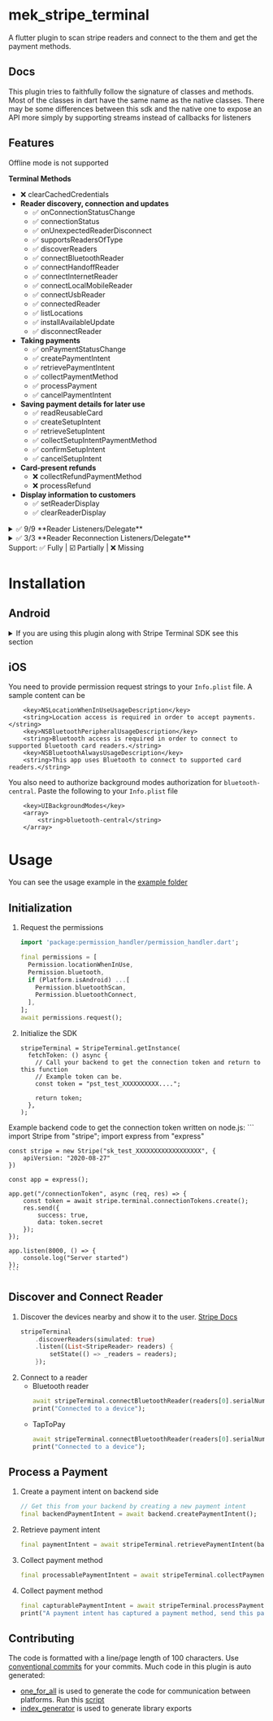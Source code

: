 # mek_stripe_terminal

A flutter plugin to scan stripe readers and connect to the them and get the payment methods.

## Docs

This plugin tries to faithfully follow the signature of classes and methods.
Most of the classes in dart have the same name as the native classes. 
There may be some differences between this sdk and the native one to expose an API
more simply by supporting streams instead of callbacks for listeners

## Features

Offline mode is not supported

**Terminal Methods**
- ❌ clearCachedCredentials
- **Reader discovery, connection and updates**
  - ✅ onConnectionStatusChange
  - ✅ connectionStatus
  - ✅ onUnexpectedReaderDisconnect
  - ✅ supportsReadersOfType
  - ✅ discoverReaders
  - ✅ connectBluetoothReader
  - ✅ connectHandoffReader
  - ✅ connectInternetReader
  - ✅ connectLocalMobileReader
  - ✅ connectUsbReader
  - ✅ connectedReader
  - ✅ listLocations
  - ✅ installAvailableUpdate
  - ✅ disconnectReader
- **Taking payments**
  - ✅ onPaymentStatusChange
  - ✅ createPaymentIntent
  - ✅ retrievePaymentIntent
  - ✅ collectPaymentMethod
  - ✅ processPayment
  - ✅ cancelPaymentIntent
- **Saving payment details for later use**
  - ✅ readReusableCard
  - ✅ createSetupIntent
  - ✅ retrieveSetupIntent
  - ✅ collectSetupIntentPaymentMethod
  - ✅ confirmSetupIntent
  - ✅ cancelSetupIntent
- **Card-present refunds**
  - ❌ collectRefundPaymentMethod
  - ❌ processRefund
- **Display information to customers**
  - ✅ setReaderDisplay
  - ✅ clearReaderDisplay

<details>
<summary>✅️️ 9/9 **Reader Listeners/Delegate**</summary>
- ✅️ onReportReaderEvent
- ✅️ onRequestReaderDisplayMessage
- ✅️ onRequestReaderInput
- ✅️ onBatteryLevelUpdate
- ✅️ onReportLowBatteryWarning
- ✅️ onReportAvailableUpdate
- ✅️ onFinishInstallingUpdate
- ✅ onReportReaderSoftwareUpdateProgress
- ✅️ onStartInstallingUpdate
</details>
<details>
<summary>✅️️ 3/3 **Reader Reconnection Listeners/Delegate**</summary>
- ✅️ onReaderReconnectStarted
- ✅️ onReaderReconnectFailed
- ✅ onReaderReconnectSucceeded
</details>
Support: ✅ Fully | ☑️ Partially | ❌ Missing

# Installation

## Android

<details>
<summary>If you are using this plugin along with Stripe Terminal SDK see this section</summary>
[Issue #349][https://github.com/stripe/stripe-terminal-android/issues/349]

```groovy
android {
    // TODO: remove this two directives once stripe_terminal fixes its plugin
    //      these two snippets are excluding a dup dependency that is probably not transitive
    //      https://github.com/stripe/stripe-terminal-android/issues/349
    configurations {
        all*.exclude module: 'bcprov-jdk15to18'
    }
    packagingOptions {
        pickFirst 'org/bouncycastle/x509/CertPathReviewerMessages.properties'
        pickFirst 'org/bouncycastle/x509/CertPathReviewerMessages_de.properties'
    }
}
```
</details>

## iOS
You need to provide permission request strings to your `Info.plist` file. A sample content can be

```
	<key>NSLocationWhenInUseUsageDescription</key>
	<string>Location access is required in order to accept payments.</string>
	<key>NSBluetoothPeripheralUsageDescription</key>
	<string>Bluetooth access is required in order to connect to supported bluetooth card readers.</string>
	<key>NSBluetoothAlwaysUsageDescription</key>
	<string>This app uses Bluetooth to connect to supported card readers.</string>
```
You also need to authorize background modes authorization for `bluetooth-central`. Paste the following to your `Info.plist` file
```
	<key>UIBackgroundModes</key>
	<array>
		<string>bluetooth-central</string>
	</array>
```

# Usage

You can see the usage example in the [example folder](example/lib/main.dart)

## Initialization

1. Request the permissions
    ```dart
    import 'package:permission_handler/permission_handler.dart';
    
    final permissions = [
      Permission.locationWhenInUse,
      Permission.bluetooth,
      if (Platform.isAndroid) ...[
        Permission.bluetoothScan,
        Permission.bluetoothConnect,
      ],
    ];
    await permissions.request();
    ```

2. Initialize the SDK
    ```
    stripeTerminal = StripeTerminal.getInstance(
      fetchToken: () async {
        // Call your backend to get the connection token and return to this function
        // Example token can be.
        const token = "pst_test_XXXXXXXXXX...."; 

        return token;
      },
    );
    ```

Example backend code to get the connection token written on node.js:
    ```
    import Stripe from "stripe";
    import express from "express"

    const stripe = new Stripe("sk_test_XXXXXXXXXXXXXXXXXX", {
        apiVersion: "2020-08-27"
    })

    const app = express();

    app.get("/connectionToken", async (req, res) => {
        const token = await stripe.terminal.connectionTokens.create();
        res.send({
            success: true,
            data: token.secret
        });
    });

    app.listen(8000, () => {
        console.log("Server started")
    });
    ```

## Discover and Connect Reader

1. Discover the devices nearby and show it to the user. [Stripe Docs](https://stripe.com/docs/terminal/payments/connect-reader?terminal-sdk-platform=android)
    ```dart
    stripeTerminal
        .discoverReaders(simulated: true)
        .listen((List<StripeReader> readers) {
            setState(() => _readers = readers);
        });
    ```
2. Connect to a reader
   - Bluetooth reader
      ```dart
      await stripeTerminal.connectBluetoothReader(readers[0].serialNumber);
      print("Connected to a device");
      ``` 
   - TapToPay
      ```dart
      await stripeTerminal.connectBluetoothReader(readers[0].serialNumber);
      print("Connected to a device");
      ```

## Process a Payment

1. Create a payment intent on backend side
    ```dart
    // Get this from your backend by creating a new payment intent
    final backendPaymentIntent = await backend.createPaymentIntent();
    ```
2. Retrieve payment intent
    ```dart
    final paymentIntent = await stripeTerminal.retrievePaymentIntent(backendPaymentIntent.clientSecret);
    ```
3. Collect payment method
    ```dart
    final processablePaymentIntent = await stripeTerminal.collectPaymentMethod(paymentIntent);
    ```
4. Collect payment method
    ```dart
    final capturablePaymentIntent = await stripeTerminal.processPayment(processablePaymentIntent)
    print("A payment intent has captured a payment method, send this payment intent to you backend to capture the payment");
    ```

## Contributing

The code is formatted with a line/page length of 100 characters.
Use [conventional commits](https://www.conventionalcommits.org/en/v1.0.0/) for your commits.
Much code in this plugin is auto generated:
- [one_for_all](https://pub.dev/packages/one_for_all) is used to generate the code for communication between platforms.
  Run this [script](tool/generate_api.dart)
- [index_generator](https://pub.dev/packages/index_generator) is used to generate library exports
